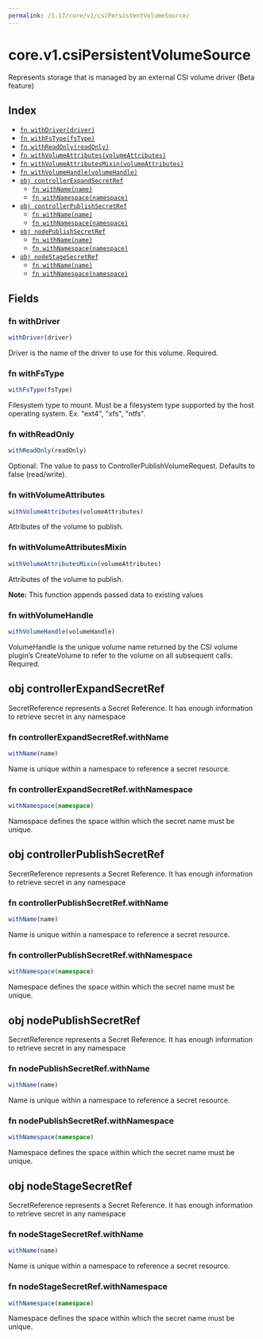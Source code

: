 ```yaml
---
permalink: /1.17/core/v1/csiPersistentVolumeSource/
---
```


# core.v1.csiPersistentVolumeSource

Represents storage that is managed by an external CSI volume driver (Beta feature)

## Index

* [`fn withDriver(driver)`](#fn-withdriver)
* [`fn withFsType(fsType)`](#fn-withfstype)
* [`fn withReadOnly(readOnly)`](#fn-withreadonly)
* [`fn withVolumeAttributes(volumeAttributes)`](#fn-withvolumeattributes)
* [`fn withVolumeAttributesMixin(volumeAttributes)`](#fn-withvolumeattributesmixin)
* [`fn withVolumeHandle(volumeHandle)`](#fn-withvolumehandle)
* [`obj controllerExpandSecretRef`](#obj-controllerexpandsecretref)
  * [`fn withName(name)`](#fn-controllerexpandsecretrefwithname)
  * [`fn withNamespace(namespace)`](#fn-controllerexpandsecretrefwithnamespace)
* [`obj controllerPublishSecretRef`](#obj-controllerpublishsecretref)
  * [`fn withName(name)`](#fn-controllerpublishsecretrefwithname)
  * [`fn withNamespace(namespace)`](#fn-controllerpublishsecretrefwithnamespace)
* [`obj nodePublishSecretRef`](#obj-nodepublishsecretref)
  * [`fn withName(name)`](#fn-nodepublishsecretrefwithname)
  * [`fn withNamespace(namespace)`](#fn-nodepublishsecretrefwithnamespace)
* [`obj nodeStageSecretRef`](#obj-nodestagesecretref)
  * [`fn withName(name)`](#fn-nodestagesecretrefwithname)
  * [`fn withNamespace(namespace)`](#fn-nodestagesecretrefwithnamespace)

## Fields

### fn withDriver

```ts
withDriver(driver)
```

Driver is the name of the driver to use for this volume. Required.

### fn withFsType

```ts
withFsType(fsType)
```

Filesystem type to mount. Must be a filesystem type supported by the host operating system. Ex. "ext4", "xfs", "ntfs".

### fn withReadOnly

```ts
withReadOnly(readOnly)
```

Optional: The value to pass to ControllerPublishVolumeRequest. Defaults to false (read/write).

### fn withVolumeAttributes

```ts
withVolumeAttributes(volumeAttributes)
```

Attributes of the volume to publish.

### fn withVolumeAttributesMixin

```ts
withVolumeAttributesMixin(volumeAttributes)
```

Attributes of the volume to publish.

**Note:** This function appends passed data to existing values

### fn withVolumeHandle

```ts
withVolumeHandle(volumeHandle)
```

VolumeHandle is the unique volume name returned by the CSI volume plugin’s CreateVolume to refer to the volume on all subsequent calls. Required.

## obj controllerExpandSecretRef

SecretReference represents a Secret Reference. It has enough information to retrieve secret in any namespace

### fn controllerExpandSecretRef.withName

```ts
withName(name)
```

Name is unique within a namespace to reference a secret resource.

### fn controllerExpandSecretRef.withNamespace

```ts
withNamespace(namespace)
```

Namespace defines the space within which the secret name must be unique.

## obj controllerPublishSecretRef

SecretReference represents a Secret Reference. It has enough information to retrieve secret in any namespace

### fn controllerPublishSecretRef.withName

```ts
withName(name)
```

Name is unique within a namespace to reference a secret resource.

### fn controllerPublishSecretRef.withNamespace

```ts
withNamespace(namespace)
```

Namespace defines the space within which the secret name must be unique.

## obj nodePublishSecretRef

SecretReference represents a Secret Reference. It has enough information to retrieve secret in any namespace

### fn nodePublishSecretRef.withName

```ts
withName(name)
```

Name is unique within a namespace to reference a secret resource.

### fn nodePublishSecretRef.withNamespace

```ts
withNamespace(namespace)
```

Namespace defines the space within which the secret name must be unique.

## obj nodeStageSecretRef

SecretReference represents a Secret Reference. It has enough information to retrieve secret in any namespace

### fn nodeStageSecretRef.withName

```ts
withName(name)
```

Name is unique within a namespace to reference a secret resource.

### fn nodeStageSecretRef.withNamespace

```ts
withNamespace(namespace)
```

Namespace defines the space within which the secret name must be unique.